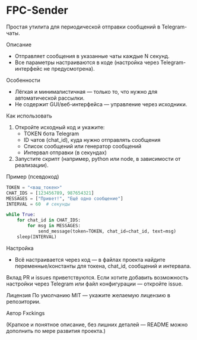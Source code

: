 # FPC-Sender

Простая утилита для периодической отправки сообщений в Telegram-чаты.

Описание
- Отправляет сообщения в указанные чаты каждые N секунд.
- Все параметры настраиваются в коде (настройка через Telegram-интерфейс не предусмотрена).

Особенности
- Лёгкая и минималистичная — только то, что нужно для автоматической рассылки.
- Не содержит GUI/веб-интерфейса — управление через исходники.

Как использовать
1. Откройте исходный код и укажите:
   - TOKEN бота Telegram
   - ID чатов (chat_id), куда нужно отправлять сообщения
   - Список сообщений или генератор сообщений
   - Интервал отправки (в секундах)
2. Запустите скрипт (например, python или node, в зависимости от реализации).

Пример (псевдокод)

```python
TOKEN = "<ваш_токен>"
CHAT_IDS = [123456789, 987654321]
MESSAGES = ["Привет!", "Ещё одно сообщение"]
INTERVAL = 60  # секунды

while True:
    for chat_id in CHAT_IDS:
        for msg in MESSAGES:
            send_message(token=TOKEN, chat_id=chat_id, text=msg)
    sleep(INTERVAL)
```

Настройка
- Всё настраивается через код — в файлах проекта найдите переменные/константы для токена, chat_id, сообщений и интервала.

Вклад
PR и issues приветствуются. Если хотите добавить возможность настройки через Telegram или файл конфигурации — откройте issue.

Лицензия
По умолчанию MIT — укажите желаемую лицензию в репозитории.

Автор
Fxckings

(Краткое и понятное описание, без лишних деталей — README можно дополнить по мере развития проекта.)